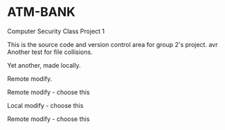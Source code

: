 ATM-BANK
========

Computer Security Class Project 1

This is the source code and version control area for group 2's project. avr
Another test for file collisions.

Yet another, made locally.

Remote modify.

Remote modify - choose this

Local modify - choose this

Remote modify - choose this

